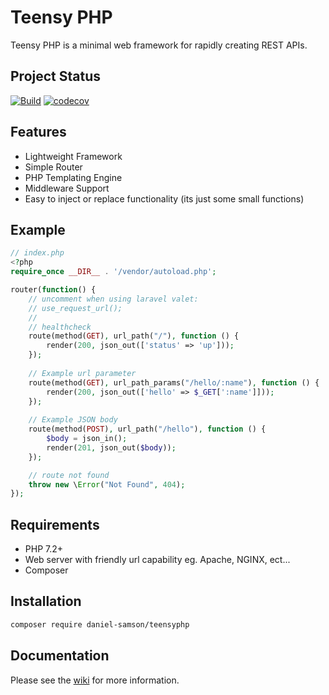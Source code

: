 # Teensy PHP

Teensy PHP is a minimal web framework for rapidly creating REST APIs.

## Project Status
[![Build](https://github.com/daniel-samson/teensyphp/actions/workflows/php.yml/badge.svg)](https://github.com/daniel-samson/teensyphp/actions/workflows/php.yml)
[![codecov](https://codecov.io/gh/daniel-samson/teensyphp/branch/master/graph/badge.svg)](https://codecov.io/gh/daniel-samson/teensyphp)




## Features
- Lightweight Framework
- Simple Router
- PHP Templating Engine
- Middleware Support
- Easy to inject or replace functionality (its just some small functions)


## Example
```php
// index.php
<?php
require_once __DIR__ . '/vendor/autoload.php';

router(function() {
    // uncomment when using laravel valet:
    // use_request_url();
    //
    // healthcheck
    route(method(GET), url_path("/"), function () {
        render(200, json_out(['status' => 'up']));
    });
    
    // Example url parameter
    route(method(GET), url_path_params("/hello/:name"), function () {
        render(200, json_out(['hello' => $_GET[':name']]));
    });
    
    // Example JSON body
    route(method(POST), url_path("/hello"), function () {
        $body = json_in();
        render(201, json_out($body));
    });

    // route not found
    throw new \Error("Not Found", 404);
});
```
## Requirements
- PHP 7.2+
- Web server with friendly url capability eg. Apache, NGINX, ect...
- Composer

## Installation

```bash
composer require daniel-samson/teensyphp
``` 

## Documentation
Please see the [wiki](https://github.com/daniel-samson/teensyphp/wiki) for more information.
